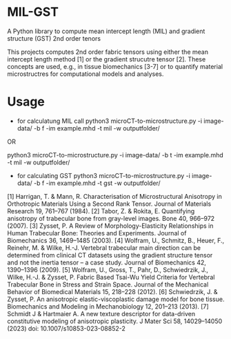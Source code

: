 # MIL-GST
A Python library to compute mean intercept length (MIL) and gradient structure (GST) 2nd order tenors 

This projects computes 2nd order fabric tensors using either the mean intercept length method [1] or the gradient strucutre tensor [2]. These concepts are used, e.g., in tissue biomechanics [3-7] or  to quantify material microstructres for computational models and analyses.  

# Usage

- for calculatung MIL call
python3 microCT-to-microstructure.py -i image-data/ -b f -im example.mhd -t mil -w outputfolder/

OR

python3 microCT-to-microstructure.py -i image-data/ -b t -im example.mhd -t mil -w outputfolder/

- for calculating GST
python3 microCT-to-microstructure.py -i image-data/ -b f -im example.mhd -t gst -w outputfolder/



[1] Harrigan, T. & Mann, R. Characterisation of Microstructural Anisotropy in Orthotropic Materials Using a Second Rank Tensor. Journal of Materials Research 19, 761–767 (1984).
[2] Tabor, Z. & Rokita, E. Quantifying anisotropy of trabecular bone from gray-level images. Bone 40, 966–972 (2007).
[3] Zysset, P. A Review of Morphology-Elasticity Relationships in Human Trabecular Bone: Theories and Experiments. Journal of Biomechanics 36, 1469–1485 (2003). 
[4] Wolfram, U., Schmitz, B., Heuer, F., Reinehr, M. & Wilke, H.-J. Vertebral trabecular main direction can be determined from clinical CT datasets using the gradient structure tensor and not the inertia tensor – a     case study. Journal of Biomechanics 42, 1390–1396 (2009).
[5] Wolfram, U., Gross, T., Pahr, D., Schwiedrzik, J., Wilke, H.-J. & Zysset, P. Fabric Based Tsai-Wu Yield Criteria for Vertebral Trabecular Bone in Stress and Strain Space. Journal of the Mechanical Behavior of       Biomedical Materials 15, 218–228 (2012).
[6] Schwiedrzik, J. & Zysset, P. An anisotropic elastic-viscoplastic damage model for bone tissue. Biomechanics and Modeling in Mechanobiology 12, 201–213 (2013).
[7] Schmidt J & Hartmaier A. A new texture descriptor for data-driven constitutive modeling of anisotropic plasticity. J Mater Sci 58, 14029–14050 (2023) doi: 10.1007/s10853-023-08852-2
